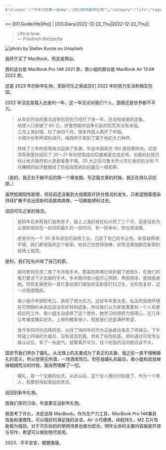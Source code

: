 ```yaml
---
{"aliases":["中年人的第一台mbp","2023年的新年礼物"],"category":"life","tags":["life","macbook"],"status":"publish","link":"NA","date created":"2022-12-22 Thu 07:55:46","date modified":"2023-01-04 Wed 23:13:57","dg-publish":true,"permalink":"/02-blog/life/mbp/","dgPassFrontmatter":true}
---
```



<< [[01.Guide/life\|life]] | [[03.Diary/2022-12-22_Thu\|2022-12-22_Thu]]

> Life is love.  
> — <cite>Friedrich Nietzsche</cite>

![photo by Stefan Kunze on Unsplash](https://images.unsplash.com/photo-1437652633673-cc02b9c67a1b?crop=entropy&cs=tinysrgb&fm=jpg&ixid=MnwzNjM5Nzd8MHwxfHJhbmRvbXx8fHx8fHx8fDE2NzE2NjY5NjI&ixlib=rb-4.0.3&q=80&w=200&h=200)

我终于买了 MacBook，而且是两台。

我的这台是 MacBook Pro 14# 2021 款，南小姐的那台是 MacBook Air 13.6# 2022 款。

这是 2023 年的新年礼物，奖励可乐之家成员们 2022 年的努力生活和相互包容。

2022 年注定是载入史册的一年，这一年无论对我们个人、国家还是世界都不平凡。

> 从年初开始的俄乌战争到现在已经打了快一年，还没有结束的迹象。  
> 地球人口突破了 80 亿，好像预期中战争引起的饥荒并没有来临。  
> 三月上海封城，封了快四个月，很多外国人离开了中国。  
> 卡塔尔世界杯顺利进行，梅西终于拿到了属于他的大力神杯。

> 持续了三年的疫情再次迎来了高潮，年底中国政府 180 度政策转向，动态清零政策在经历了 20～21 年的短暂成功后被奥密克戎击垮。长期的封控已经让地方政府和人民都疲惫不堪。20 大之后乌鲁木齐火灾引发的抗议和 11 月糟糕的经济数据成了防疫政策转向的最后一根稻草。

（是的，我正处于躺平后的第一个爆发期。写这篇文章的时候，我正在排队买抗原。）

虽然短期阳性剧增，但目前还没看到大规模医疗挤兑情况的发生，只希望随着感染持续扩散不会出现新的高致病病株，一切都能顺利过去。

说回可乐之家的情况。

> 爸妈年后来帮我们装修房子，碰上上海封城在杭州住了三个月，这是目前为止我和爸妈在一起住的最久的一段时间。有一些争吵，但也很温暖。
> 
> 老爸作为一个 30 多年经验的装修工头，凸显了自己的专业性。新家装修很不错，我们都很喜欢这个新家。他自己也觉得很棒，经常没事就躺在新家的摇椅上晃悠。

是的，我们在杭州有了自己的家。

> 期间老妈在浙二做了半月板手术，膝盖的疼痛已经折磨了她很久，在我们的极力要求下才去做的手术。手术期间南小姐尽心照顾，熬夜陪床，我很感谢她。但恢复期老妈一直忙着给我们做饭和去新家打扫卫生，没有恢复好，这一点我很愧疚。

> 南小姐今年辞职考公，承担了很大压力。这些年年景太差，私企的营商环境在可预期的未来应该没有好转的迹象，所以我们认为家里需要有一个人有更稳定的工作。南小姐主动承担了这个使命，她学习的很努力很用心，近几年公考难度确实巨大，上岸的概率很小，但是我们还是满怀希望。

> 我今年四月份选择转岗，从待了快四年的华为云抽身出来去了终端云。下半年碰上终端的大裁员，没有波及到我，但有了些危机感。顺利通过可信专业级认证后，有了一些底气。就算离开华为，找个吃饭的活问题应该不大。

国庆节我们举办了婚礼，从法理上的夫妻成为了真正的夫妻。我之前一直不理解婚礼的意义，所以觉得无所谓，一场酒席而已。但在我婚礼的最后，南小姐和叔叔婶婶相拥而泣的时候，我突然理解了一切。

> 婚礼，是一个交接的仪式。从此以后，这个女人便托付给我了。作为一个男人，我要担得起家庭的责任。

说回到新年礼物。

按我们家的习俗，年底要互送新年礼物。

我思考了许久，决定选择 MacBook。作为生产力工具，MacBook Pro 14#兼具性能和便携性，可以很好的满足我的诉求。Air 小巧便携，续航持久，M2 芯片性能极为强劲，对于可乐妈妈的使用场景也极为契合。明年业余的主要内容就是开源与写作，希望可以做到物尽其用。

2023，平平安安，健健康康。
